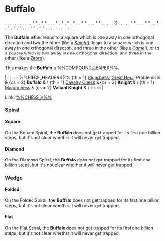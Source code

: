 # Buffalo

<div class = "movement">
. . . . . . . . .
. . * * . * * . .
. * . * . * . * .
. * * . . . * * .
. . . . S . . . .
. * * . . . * * .
. * . * . * . * .
. . * * . * * . .
. . . . . . . . .
</div>

The **Buffalo** either leaps to a square which is one away in one 
orthogonal direction and two the other (like a [*Knight*](knight.html)),
leaps to a square which is one away in one orthogonal direction,
and three in the other (like a [*Camel*](camel.html)), or to a square
which is two away in one orthogonal direction, and three in the
other (like a [*Zebra*](zebra.html)).

This makes the **Buffalo** a %%COMPOUND_LEAPER%%.

|====
%%PIECE_HEADERS%%
  {th = 1}  [Gigachess](#chess-v:large.dir/gigachess.html);
            [Great Herd](#chess-v:large.dir/great_herd.html);
            Problemists
& {cs = 2}  **Buffalo**
&           \\
  {th = 1}  [Cavalry Chess](#chess-v:diffmove.dir/cavalry-chess.html)
& {cs = 2}  **Knight**
&           \\
  {th = 1}  [Macrochess](#chess-v:large.dir/macro_chess.html)
& {cs = 2}  **Valiant Knight**
&           \\
====|

Link: [%%CHESS_V%%](#piece:buffalo)

### Spiral

#### Square

On the Square Spiral, the **Buffalo** does not get trapped for its first
one billion steps, but it's not clear whether it will never get
trapped.

#### Diamond

On the Diamond Spiral, the **Buffalo** does not get trapped for its first
one billion steps, but it's not clear whether it will never get
trapped.

### Wedge

#### Folded

On the Folded Spiral, the **Buffalo** does not get trapped for its first
one billion steps, but it's not clear whether it will never get
trapped.

#### Flat

On the Flat Spiral, the **Buffalo** does not get trapped for its first
one billion steps, but it's not clear whether it will never get
trapped.
